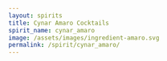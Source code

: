 ```yaml
---
layout: spirits
title: Cynar Amaro Cocktails
spirit_name: cynar_amaro
image: /assets/images/ingredient-amaro.svg
permalink: /spirit/cynar_amaro/
---
```

